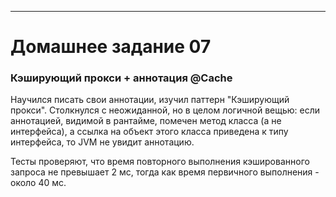 ********
# Домашнее задание 07
### Кэширующий прокси + аннотация @Cache
Научился писать свои аннотации, изучил паттерн "Кэширующий прокси". Столкнулся с неожиданной, но в целом логичной вещью: если аннотацией, видимой в рантайме, помечен метод класса (а не интерфейса), а ссылка на объект этого класса приведена к типу интерфейса, то JVM не увидит аннотацию.  

Тесты проверяют, что время повторного выполнения кэшированного запроса не превышает 2 мс, тогда как время первичного выполнения - около 40 мс.
